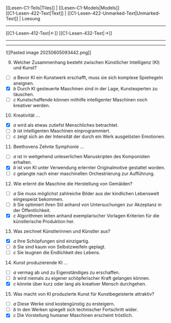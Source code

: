    [[Lesen-C1-Teils|Tiles]] | [[Lesen-C1-Models|Models]]    
   [[C1-Lesen-422-Text|Text]]  | [[C1-Lesen-422-Unmarked-Text|Unmarked-Text]] | Loesung   

---

   [[C1-Lesen-412-Text|←]]          [[C1-Lesen-432-Text|→]]   

---
---

![[Pasted image 20250605093442.png]]

9. Welcher Zusammenhang besteht zwischen Künstlicher Intelligenz (KI) und Kunst?
- [ ] _a_ Bevor KI ein Kunstwerk erschafft, muss sie sich komplexe Spielregeln aneignen.
- [x] _b_ Durch KI gesteuerte Maschinen sind in der Lage, Kunstexperten zu täuschen.
- [ ] _c_ Kunstschaffende können mithilfe intelligenter Maschinen noch kreativer werden.

10. Kreativität …
- [x] _a_ wird als etwas zutiefst Menschliches betrachtet.
- [ ] _b_ ist intelligenten Maschinen einprogrammiert.
- [ ] _c_ zeigt sich an der Intensität der durch ein Werk ausgelösten Emotionen.

11. Beethovens Zehnte Symphonie …
- [ ] _a_ ist in weitgehend unleserlichen Manuskripten des Komponisten erhalten.
- [x] _b_ ist von KI unter Verwendung erlernter Originalmotive gestaltet worden.
- [ ] _c_ gelangte nach einer maschinellen Orchestrierung zur Aufführung.

12. Wie erlernt die Maschine die Herstellung von Gemälden?
- [ ] _a_ Sie muss möglichst zahlreiche Bilder aus der kindlichen Lebenswelt eingespeist bekommen.
- [ ] _b_ Sie optimiert ihren Stil anhand von Untersuchungen zur Akzeptanz in der Öffentlichkeit.
- [x] _c_ Algorithmen leiten anhand exemplarischer Vorlagen Kriterien für die künstlerische Produktion her.

13. Was zeichnet Künstlerinnen und Künstler aus?
- [x] _a_ Ihre Schöpfungen sind einzigartig.
- [ ] _b_ Sie sind kaum von Selbstzweifeln geplagt.
- [ ] _c_ Sie leugnen die Endlichkeit des Lebens.

14. Kunst produzierende KI …
- [ ] _a_ vermag ab und zu Eigenständiges zu erschaffen.
- [ ] _b_ wird niemals zu eigener schöpferischer Kraft gelangen können.
- [x] _c_ könnte über kurz oder lang als kreativer Mensch durchgehen.

15. Was macht von KI produzierte Kunst für Kunstbegeisterte attraktiv?
- [ ] _a_ Diese Werke sind kostengünstig zu ersteigern.
- [ ] _b_ In den Werken spiegelt sich technischer Fortschritt wider.
- [x] _c_ Die Vorstellung humaner Maschinen erscheint tröstlich.